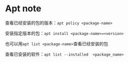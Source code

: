 # Apt note

查看已经安装的包的版本：`apt policy <package-name>`

安装指定版本的包：`apt install <package-name>=<version>`

也可以用`apt list <package-name>`查看已经安装的包

查看已安装的软件：`apt list --installed  <package_name>`